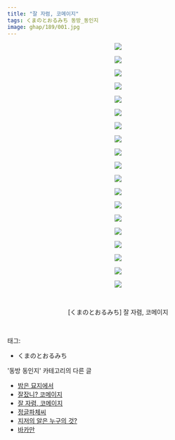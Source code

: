 ```yaml
---
title: "잘 자렴, 코메이지"
tags: くまのとおるみち 동방_동인지
image: ghap/189/001.jpg
---
```

<div class="article">
<p style="text-align: center; clear: none; float: none;"><img src="{{ site.nasurl }}/ghap/189/001.jpg"/></p>
<p style="text-align: center; clear: none; float: none;"><img src="{{ site.nasurl }}/ghap/189/002.jpg"/></p>
<p style="text-align: center; clear: none; float: none;"><img src="{{ site.nasurl }}/ghap/189/003.jpg"/></p>
<p style="text-align: center; clear: none; float: none;"><img src="{{ site.nasurl }}/ghap/189/004.jpg"/></p>
<p style="text-align: center; clear: none; float: none;"><img src="{{ site.nasurl }}/ghap/189/005.jpg"/></p>
<p style="text-align: center; clear: none; float: none;"><img src="{{ site.nasurl }}/ghap/189/006.jpg"/></p>
<p style="text-align: center; clear: none; float: none;"><img src="{{ site.nasurl }}/ghap/189/007.jpg"/></p>
<p style="text-align: center; clear: none; float: none;"><img src="{{ site.nasurl }}/ghap/189/008.jpg"/></p>
<p style="text-align: center; clear: none; float: none;"><img src="{{ site.nasurl }}/ghap/189/009.jpg"/></p>
<p style="text-align: center; clear: none; float: none;"><img src="{{ site.nasurl }}/ghap/189/010.jpg"/></p>
<p style="text-align: center; clear: none; float: none;"><img src="{{ site.nasurl }}/ghap/189/011.jpg"/></p>
<p style="text-align: center; clear: none; float: none;"><img src="{{ site.nasurl }}/ghap/189/012.jpg"/></p>
<p style="text-align: center; clear: none; float: none;"><img src="{{ site.nasurl }}/ghap/189/013.jpg"/></p>
<p style="text-align: center; clear: none; float: none;"><img src="{{ site.nasurl }}/ghap/189/014.jpg"/></p>
<p style="text-align: center; clear: none; float: none;"><img src="{{ site.nasurl }}/ghap/189/015.jpg"/></p>
<p style="text-align: center; clear: none; float: none;"><img src="{{ site.nasurl }}/ghap/189/016.jpg"/></p>
<p style="text-align: center; clear: none; float: none;"><img src="{{ site.nasurl }}/ghap/189/017.jpg"/></p>
<p style="text-align: center; clear: none; float: none;"><img src="{{ site.nasurl }}/ghap/189/018.jpg"/></p>
<p style="text-align: center; clear: none; float: none;"><img src="{{ site.nasurl }}/ghap/189/019.jpg"/></p>
<p style="text-align: center; clear: none; float: none;"><br/></p>
<p style="text-align: center; clear: none; float: none;">[くまのとおるみち] 잘 자렴, 코메이지</p>
<p><br/></p>
</div><div class="tagTrail">
<p>태그: </p>
<ul>
<li>くまのとおるみち</li>
</ul>
</div><div class="another">
<p>'동방 동인지' 카테고리의 다른 글</p>
<ul>
<li><a href="/2016-06-18-ghap_191">밤은 묘지에서</a></li>
<li><a href="/2016-06-18-ghap_190">잘잤니? 코메이지</a></li>
<li><a href="/2016-06-18-ghap_189">잘 자렴, 코메이지</a></li>
<li><a href="/2016-06-18-ghap_188">정글파체씨</a></li>
<li><a href="/2016-06-18-ghap_187">지저의 알은 누구의 것?</a></li>
<li><a href="/2016-06-18-ghap_186">바카만</a></li>
</ul>
</div><div class="cb_module cb_fluid">
<div class="cb_wrt cb_profile">
</div><!-- commentList close -->
</div>
<br/>
<p id="refer"></p>
<br/>
